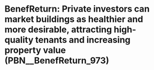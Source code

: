 # BenefReturn: __Private investors can market buildings as healthier and more desirable, attracting high-quality tenants and increasing property value__ (PBN__BenefReturn_973)

